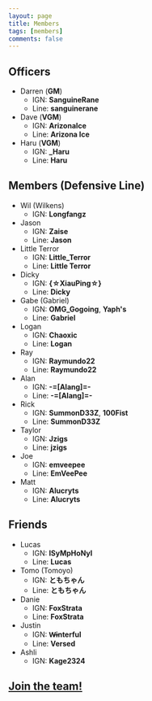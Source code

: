 ```yaml
---
layout: page
title: Members
tags: [members]
comments: false
---
```


## Officers

* Darren (<b class='officer'>GM</b>)
  * IGN: <b>SanguineRane</b>
  * Line: <b>sanguinerane</b>
* Dave (<b class='officer'>VGM</b>)
  * IGN: <b>ArizonaIce</b>
  * Line: <b>Arizona Ice</b>
* Haru (<b class='officer'>VGM</b>)
  * IGN: <b>_Haru</b>
  * Line: <b>Haru</b>

## Members (Defensive Line)

* Wil (Wilkens)
  * IGN: <b>Longfangz</b>
* Jason
  * IGN: <b>Zaise</b>
  * Line: <b>Jason</b>
* Little Terror
  * IGN: <b>Little_Terror</b>
  * Line: <b>Little Terror</b>
* Dicky
  * IGN: <b>{☆XiauPing☆}</b>
  * Line: <b>Dicky</b>
* Gabe (Gabriel)
  * IGN: <b>OMG_Gogoing</b>, <b>Yaph's</b>
  * Line: <b>Gabriel</b>
* Logan
  * IGN: <b>Chaoxic</b>
  * Line: <b>Logan</b>
* Ray
  * IGN: <b>Raymundo22</b>
  * Line: <b>Raymundo22</b>
* Alan
  * IGN: <b>-=[Alang]=-</b>
  * Line: <b>-=[Alang]=-</b>
* Rick
  * IGN: <b>SummonD33Z</b>, <b>100Fist</b>
  * Line: <b>SummonD33Z</b>
* Taylor
  * IGN: <b>Jzigs</b>
  * Line: <b>jzigs</b>
* Joe
  * IGN: <b>emveepee</b>
  * Line: <b>EmVeePee</b>
* Matt
  * IGN: <b>Alucryts</b>
  * Line: <b>Alucryts</b>

## Friends

* Lucas
  * IGN: <b>lSyMpHoNyl</b>
  * Line: <b>Lucas</b>
* Tomo (Tomoyo)
  * IGN: <b>ともちゃん</b>
  * Line: <b>ともちゃん</b>
* Danie
  * IGN: <b>FoxStrata</b>
  * Line: <b>FoxStrata</b>
* Justin
  * IGN: <b>W̶interful</b>
  * Line: <b>Versed</b>
* Ashli
  * IGN: <b>Kage2324</b>

## <a href="/about#join">Join the team!</a>
